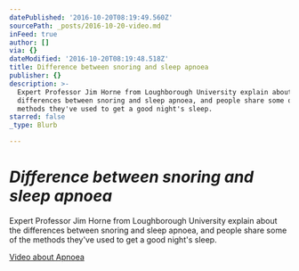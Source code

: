 ```yaml
---
datePublished: '2016-10-20T08:19:49.560Z'
sourcePath: _posts/2016-10-20-video.md
inFeed: true
author: []
via: {}
dateModified: '2016-10-20T08:19:48.518Z'
title: Difference between snoring and sleep apnoea
publisher: {}
description: >-
  Expert Professor Jim Horne from Loughborough University explain about the 
  differences between snoring and sleep apnoea, and people share some of the
  methods they've used to get a good night's sleep.
starred: false
_type: Blurb

---
```

# _**Difference between snoring and sleep apnoea**_

Expert Professor Jim Horne from Loughborough University explain about the differences between snoring and sleep apnoea, and people share some of the methods they've used to get a good night's sleep.

[Video about Apnoea][0]

[0]: http://www.nhs.uk/Video/Pages/snoring.aspx "apnoea"
